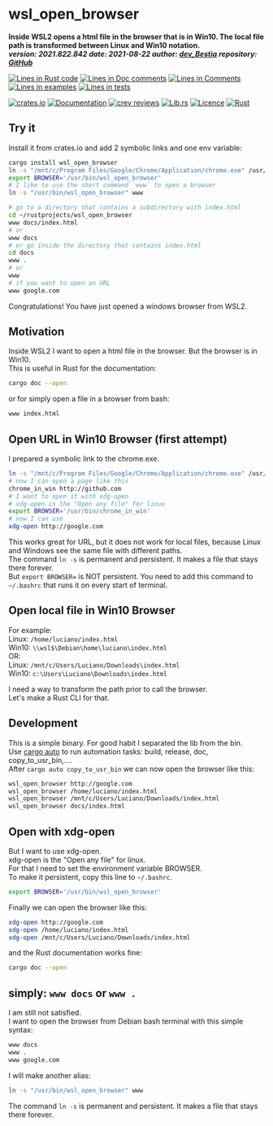 [comment]: # (auto_md_to_doc_comments segment start A)

# wsl_open_browser

[comment]: # (auto_cargo_toml_to_md start)

**Inside WSL2 opens a html file in the browser that is in Win10. The local file path is transformed between Linux and Win10 notation.**  
***version: 2021.822.842  date: 2021-08-22 author: [dev_Bestia](https://bestia.dev) repository: [GitHub](https://github.com/LucianoBestia/wsl_open_browser)***  

[comment]: # (auto_cargo_toml_to_md end)

[comment]: # (auto_lines_of_code start)
[![Lines in Rust code](https://img.shields.io/badge/Lines_in_Rust-44-green.svg)](https://github.com/LucianoBestia/wsl_open_browser/)
[![Lines in Doc comments](https://img.shields.io/badge/Lines_in_Doc_comments-113-blue.svg)](https://github.com/LucianoBestia/wsl_open_browser/)
[![Lines in Comments](https://img.shields.io/badge/Lines_in_comments-15-purple.svg)](https://github.com/LucianoBestia/wsl_open_browser/)
[![Lines in examples](https://img.shields.io/badge/Lines_in_examples-0-yellow.svg)](https://github.com/LucianoBestia/wsl_open_browser/)
[![Lines in tests](https://img.shields.io/badge/Lines_in_tests-0-orange.svg)](https://github.com/LucianoBestia/wsl_open_browser/)

[comment]: # (auto_lines_of_code end)

[![crates.io](https://img.shields.io/crates/v/cargo-auto.svg)](https://crates.io/crates/wsl_open_browser) [![Documentation](https://docs.rs/wsl_open_browser/badge.svg)](https://docs.rs/wsl_open_browser/) [![crev reviews](https://web.crev.dev/rust-reviews/badge/crev_count/wsl_open_browser.svg)](https://web.crev.dev/rust-reviews/crate/wsl_open_browser/) [![Lib.rs](https://img.shields.io/badge/Lib.rs-rust-orange.svg)](https://lib.rs/crates/wsl_open_browser/) [![Licence](https://img.shields.io/badge/license-MIT-blue.svg)](https://github.com/LucianoBestia/wsl_open_browser/blob/master/LICENSE) [![Rust](https://github.com/LucianoBestia/wsl_open_browser/workflows/RustAction/badge.svg)](https://github.com/LucianoBestia/wsl_open_browser/)   

## Try it

Install it from crates.io and add 2 symbolic links and one env variable:

```bash
cargo install wsl_open_browser
ln -s "/mnt/c/Program Files/Google/Chrome/Application/chrome.exe" /usr/bin/chrome_in_win
export BROWSER='/usr/bin/wsl_open_browser'
# I like to use the short command `www` to open a browser
ln -s "/usr/bin/wsl_open_browser" www

# go to a directory that contains a subdirectory with index.html
cd ~/rustprojects/wsl_open_browser
www docs/index.html
# or
www docs
# or go inside the directory that contains index.html
cd docs
www .
# or
www
# if you want to open an URL
www google.com
```

Congratulations! You have just opened a windows browser from WSL2.

## Motivation

Inside WSL2 I want to open a html file in the browser. But the browser is in Win10.  
This is useful in Rust for the documentation:

```bash
cargo doc --open
```

or for simply open a file in a browser from bash:

```bash
www index.html
```

## Open URL in Win10 Browser (first attempt)

I prepared a symbolic link to the chrome.exe.

```bash
ln -s "/mnt/c/Program Files/Google/Chrome/Application/chrome.exe" /usr/bin/chrome_in_win
# now I can open a page like this
chrome_in_win http://github.com
# I want to open it with xdg-open
# xdg-open is the "Open any file" for linux
export BROWSER='/usr/bin/chrome_in_win'
# now I can use
xdg-open http://google.com
```

This works great for URL, but it does not work for local files, because Linux and Windows see the same file with different paths.  
The command `ln -s` is permanent and persistent. It makes a file that stays there forever.  
But `export BROWSER=` is NOT persistent. You need to add this command to `~/.bashrc` that runs it on every start of terminal.  

## Open local file in Win10 Browser

For example:  
Linux: `/home/luciano/index.html`  
Win10: `\\wsl$\Debian\home\luciano\index.html`  
OR:  
Linux: `/mnt/c/Users/Luciano/Downloads\index.html`  
Win10: `c:\Users\Luciano\Downloads\index.html`  

I need a way to transform the path prior to call the browser.  
Let's make a Rust CLI for that.

## Development

This is a simple binary. For good habit I separated the lib from the bin.  
Use [cargo auto](https://crates.io/crates/cargo-auto) to run automation tasks: build, release, doc, copy_to_usr_bin,....  
After `cargo auto copy_to_usr_bin` we can now open the browser like this:  

```bash
wsl_open_browser http://google.com
wsl_open_browser /home/luciano/index.html
wsl_open_browser /mnt/c/Users/Luciano/Downloads/index.html
wsl_open_browser docs/index.html
```

## Open with xdg-open

But I want to use xdg-open.  
xdg-open is the "Open any file" for linux.  
For that I need to set the environment variable BROWSER.  
To make it persistent, copy this line to `~/.bashrc`.

```bash
export BROWSER='/usr/bin/wsl_open_browser'
```

Finally we can open the browser like this:

```bash
xdg-open http://google.com
xdg-open /home/luciano/index.html
xdg-open /mnt/c/Users/Luciano/Downloads/index.html
```

and the Rust documentation works fine:

```bash
cargo doc --open
```

## simply: `www docs` or `www .`

I am still not satisfied.  
I want to open the browser from Debian bash terminal with this simple syntax:  

```bash
www docs
www .
www google.com
```

I will make another alias:  

```bash
ln -s "/usr/bin/wsl_open_browser" www
```

The command `ln -s` is permanent and persistent. It makes a file that stays there forever.  

[comment]: # (auto_md_to_doc_comments segment end A)
